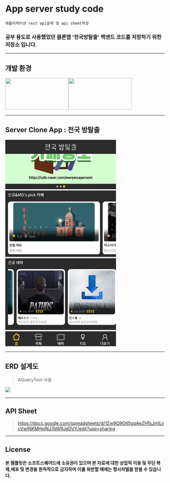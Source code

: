 # App server study code 

```
애플리케이션 rest api설계 및 api sheet작성 
```

### 공부 용도로 사용했었던 클론앱 '전국방탈출' 백엔드 코드를 저장하기 위한 저장소 입니다.


---
## 개발 환경
<img src="https://miro.medium.com/max/960/0*uXXbbKGKNQUQonbC.png" width="200" height="100"><img src="https://media.vlpt.us/images/leejh3224/post/eeea9dd5-d99a-4b7b-9024-d4866d48ca70/mysql.png" width="200" height="100">

---

## Server Clone App : 전국 방탈출
<img src="img.jpg" height="650px" width="350px">

--- 

## ERD 설계도

>AQueryTool 사용

<img src="https://firebasestorage.googleapis.com/v0/b/mangoplate-a1a46.appspot.com/o/%EC%A0%84%EA%B5%AD%EB%B0%A9%ED%83%88%EC%B6%9C_20210316_59_05.png?alt=media&token=39090614-338a-4969-b3a0-838adcdfb860" >

---
## API Sheet

>https://docs.google.com/spreadsheets/d/1Zw9Q9GtI5gqAeZHfsJmILvcVwINKMHejNJ7pWRJeDVY/edit?usp=sharing

---
## License
#### 본 템플릿은 소프트스퀘어드에 소유권이 있으며 본 자료에 대한 상업적 이용 및 무단 복제,배포 및 변경을 원칙적으로 금지하며 이를 위반할 때에는 형사처벌을 받을 수 있습니다.

